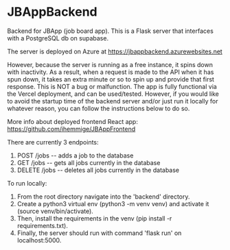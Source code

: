 # JBAppBackend
Backend for JBApp (job board app). This is a Flask server that interfaces with a PostgreSQL db on supabase.

The server is deployed on Azure at https://jbappbackend.azurewebsites.net

However, because the server is running as a free instance, it spins down with inactivity. As a result, when a request is made to the API when it has spun down, it takes an extra minute or so to spin up and provide that first response. This is NOT a bug or malfunction. The app is fully functional via the Vercel deployment, and can be used/tested. However, if you would like to avoid the startup time of the backend server and/or just run it locally for whatever reason, you can follow the instructions below to do so.

More info about deployed frontend React app: https://github.com/ihemmige/JBAppFrontend

There are currently 3 endpoints:
1. POST /jobs -- adds a job to the database
2. GET /jobs -- gets all jobs currently in the database
3. DELETE /jobs -- deletes all jobs currently in the database

To run locally:
1. From the root directory navigate into the 'backend' directory. 
2. Create a python3 virtual env (python3 -m venv venv) and activate it (source venv/bin/activate). 
3. Then, install the requirements in the venv (pip install -r requirements.txt).
4. Finally, the server should run with command 'flask run' on localhost:5000.